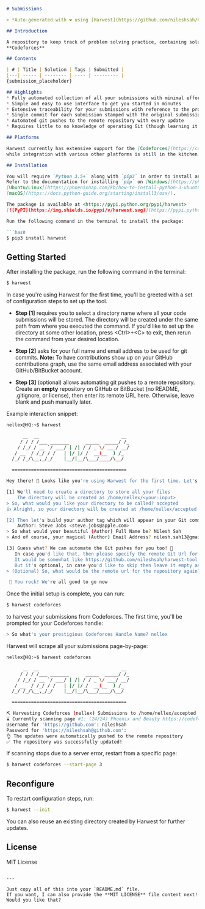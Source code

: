 
````markdown
# Submissions

> *Auto-generated with ❤ using [Harwest](https://github.com/nileshsah/harwest-tool)*

## Introduction

A repository to keep track of problem solving practice, containing solutions from platforms:  
**Codeforces**

## Contents

| # | Title | Solution | Tags | Submitted |
|---| ----- | -------- | ---- | --------- |
{submission_placeholder}

## Highlights
* Fully automated collection of all your submissions with minimal effort setup
* Simple and easy to use interface to get you started in minutes
* Extensive traceability for your submissions with reference to the problem, tags, submission date and more
* Single commit for each submission stamped with the original submission date for building rich and accurate contributions graph
* Automated git pushes to the remote repository with every update
* Requires little to no knowledge of operating Git (though learning it is strongly recommended)

## Platforms

Harwest currently has extensive support for the [Codeforces](https://codeforces.com/) platform,  
while integration with various other platforms is still in the kitchen. Contributions are always welcome.

## Installation

You will require `Python 3.5+` along with `pip3` in order to install and use Harwest.  
Refer to the documentation for installing `pip` on [Windows](https://phoenixnap.com/kb/install-pip-windows),  
[Ubuntu/Linux](https://phoenixnap.com/kb/how-to-install-python-3-ubuntu), or  
[macOS](https://docs.python-guide.org/starting/install3/osx/).

The package is available at <https://pypi.python.org/pypi/harwest>  
[![PyPI](https://img.shields.io/pypi/v/harwest.svg)](https://pypi.python.org/pypi/harwest)

Run the following command in the terminal to install the package:

```bash
$ pip3 install harwest
````

## Getting Started

After installing the package, run the following command in the terminal:

```bash
$ harwest
```

In case you're using Harwest for the first time, you'll be greeted with a set of configuration steps to set up the tool.

* **Step \[1]** requires you to select a directory name where all your code submissions will be stored.
  The directory will be created under the same path from where you executed the command.
  If you'd like to set up the directory at some other location, press \<Ctrl>+\<C> to exit, then rerun the command from your desired location.

* **Step \[2]** asks for your full name and email address to be used for git commits.
  **Note:** To have contributions show up on your GitHub contributions graph, use the same email address associated with your GitHub/BitBucket account.

* **Step \[3]** (optional) allows automating git pushes to a remote repository.
  Create an **empty** repository on GitHub or BitBucket (no README, .gitignore, or license), then enter its remote URL here.
  Otherwise, leave blank and push manually later.

Example interaction snippet:

```bash
nellex@HQ:~$ harwest

      __  __                              __
     / / / /___ _______      _____  _____/ /_
    / /_/ / __ `/ ___/ | /| / / _ \/ ___/ __/
   / __  / /_/ / /   | |/ |/ /  __(__  ) /_
  /_/ /_/\__,_/_/    |__/|__/\___/____/\__/

  ==========================================

Hey there! 👋 Looks like you're using Harwest for the first time. Let's get you started 🚀

[1] We'll need to create a directory to store all your files
    The directory will be created as /home/nellex/<your-input>
> So, what would you like your directory to be called? accepted
👍 Alright, so your directory will be created at /home/nellex/accepted

[2] Then let's build your author tag which will appear in your Git commits as:
    Author: Steve Jobs <steve.jobs@apple.com>
> So what would your beautiful (Author) Full Name be? Nilesh Sah
> And of course, your magical (Author) Email Address? nilesh.sah13@gmail.com

[3] Guess what? We can automate the Git pushes for you too! 🎉
   In case you'd like that, then please specify the remote Git Url for an "empty" repository
   It would be somewhat like https://github.com/nileshsah/harwest-tool.git
   But it's optional, in case you'd like to skip then leave it empty and just hit <enter>
> (Optional) So, what would be the remote url for the repository again? https://github.com/nileshsah/accepted.git

 🥳 You rock! We're all good to go now
```

Once the initial setup is complete, you can run:

```bash
$ harwest codeforces
```

to harvest your submissions from Codeforces. The first time, you'll be prompted for your Codeforces handle:

```bash
> So what's your prestigious Codeforces Handle Name? nellex
```

Harwest will scrape all your submissions page-by-page:

```bash
nellex@HQ:~$ harwest codeforces

      __  __                              __
     / / / /___ _______      _____  _____/ /_
    / /_/ / __ `/ ___/ | /| / / _ \/ ___/ __/
   / __  / /_/ / /   | |/ |/ /  __(__  ) /_
  /_/ /_/\__,_/_/    |__/|__/\___/____/\__/

  ==========================================

⛏️ Harvesting Codeforces (nellex) Submissions to /home/nellex/accepted
⌛ Currently scanning page #1: (24/24) Phoenix and Beauty https://codeforces.com/contest/1348/problem/B
Username for 'https://github.com': nileshsah
Password for 'https://nileshsah@github.com':
👌 The updates were automatically pushed to the remote repository
✅ The repository was successfully updated!
```

If scanning stops due to a server error, restart from a specific page:

```bash
$ harwest codeforces --start-page 3
```

## Reconfigure

To restart configuration steps, run:

```bash
$ harwest --init
```

You can also reuse an existing directory created by Harwest for further updates.

## License

MIT License

```

---

Just copy all of this into your `README.md` file.  
If you want, I can also provide the **MIT LICENSE** file content next! Would you like that?
```
